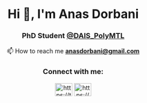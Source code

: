 <h1 align="center">Hi 👋, I'm Anas Dorbani</h1>
<h3 align="center">PhD Student <a href="https://github.com/dais-polymtl">@DAIS_PolyMTL</a></h3>

<p align="center"> 
  <p align="center">📫 How to reach me <strong><a href="mailto:anasdorbani@gmail.com">anasdorbani@gmail.com</a></strong></p>
</p>
<h3 align="center">Connect with me:</h3>
<p align="center">
<a href="https://twitter.com/dorbanianas" target="blank"><img align="center" src="https://raw.githubusercontent.com/rahuldkjain/github-profile-readme-generator/master/src/images/icons/Social/twitter.svg" alt="https://twitter.com/dorbanianas" height="30" width="40" /></a>
<a href="https://linkedin.com/in/dorbanianas/" target="blank"><img align="center" src="https://raw.githubusercontent.com/rahuldkjain/github-profile-readme-generator/master/src/images/icons/Social/linked-in-alt.svg" alt="https://www.linkedin.com/in/dorbanianas/" height="30" width="40" /></a>
<!-- <a href="https://www.leetcode.com/anasdorbani/" target="blank"><img align="center" src="https://raw.githubusercontent.com/rahuldkjain/github-profile-readme-generator/master/src/images/icons/Social/leet-code.svg" alt="https://leetcode.com/anasdorbani/" height="30" width="40" /></a> -->
</p>
